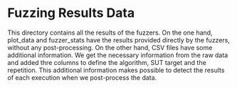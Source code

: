 # Fuzzing  Results Data


This directory contains all the  results of the fuzzers. On the one hand, plot_data and fuzzer_stats have the results provided directly by the fuzzers, without any post-processing. On the other hand, CSV files have some additional information. We get the necessary information from the raw data and added thre columns to define the algorithm, SUT target and the repetition. This additional information makes possible to detect the results of each execution when we post-process the data.

